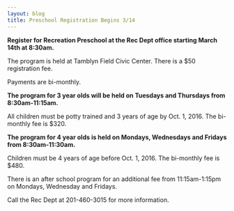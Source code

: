 ```yaml
---
layout: blog
title: Preschool Registration Begins 3/14
---
```


**Register for Recreation Preschool at the Rec Dept office starting March 14th at 8:30am.**

The program is held at Tamblyn Field Civic Center. There is a $50 registration fee. 

Payments are bi-monthly. 


**The program for 3 year olds will be held on Tuesdays and Thursdays from 8:30am-11:15am.** 

All children must be potty trained and 3 years of age by Oct. 1, 2016. 
The bi-monthly fee is $320.

**The program for 4 year olds is held on Mondays, Wednesdays and Fridays from 8:30am-11:30am.** 

Children must be 4 years of age before Oct. 1, 2016. The bi-monthly fee is $480.

There is an after school program for an additional fee from 11:15am-1:15pm on Mondays, Wednesday and Fridays. 

Call the Rec Dept at 201-460-3015 for more information.
